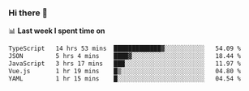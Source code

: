 ### Hi there 👋

<!--
**DBvc/DBvc** is a ✨ _special_ ✨ repository because its `README.md` (this file) appears on your GitHub profile.

Here are some ideas to get you started:

- 🔭 I’m currently working on ...
- 🌱 I’m currently learning ...
- 👯 I’m looking to collaborate on ...
- 🤔 I’m looking for help with ...
- 💬 Ask me about ...
- 📫 How to reach me: ...
- 😄 Pronouns: ...
- ⚡ Fun fact: ...
-->

📊 **Last week I spent time on**
<!--START_SECTION:waka-->

```txt
TypeScript   14 hrs 53 mins  █████████████▓░░░░░░░░░░░   54.09 %
JSON         5 hrs 4 mins    ████▓░░░░░░░░░░░░░░░░░░░░   18.44 %
JavaScript   3 hrs 17 mins   ███░░░░░░░░░░░░░░░░░░░░░░   11.97 %
Vue.js       1 hr 19 mins    █▒░░░░░░░░░░░░░░░░░░░░░░░   04.80 %
YAML         1 hr 15 mins    █░░░░░░░░░░░░░░░░░░░░░░░░   04.54 %
```

<!--END_SECTION:waka-->

